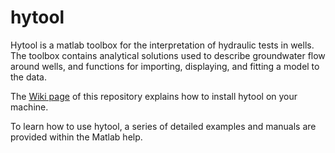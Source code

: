 # hytool
Hytool is a matlab toolbox for the interpretation of hydraulic tests in wells. The toolbox contains analytical solutions used to describe groundwater flow around wells, and functions for importing, displaying, and fitting a model to the data. 

The [Wiki page](https://github.com/UniNE-CHYN/hytool/wiki)  of this repository explains how to install hytool on your machine.

To learn how to use hytool, a series of detailed examples and manuals are provided within the Matlab help. 
